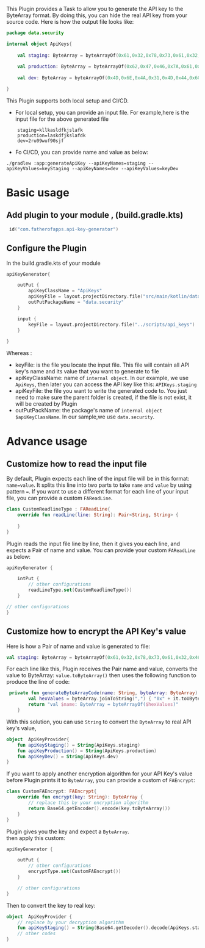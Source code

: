 
This Plugin provides a Task to allow you to generate the API key to the ByteArray format.
By doing this, you can hide the real API key from your source code.
Here is how the output file looks like:
```kotlin
package data.security

internal object ApiKeys{
    
    val staging: ByteArray = byteArrayOf(0x61,0x32,0x78,0x73,0x61,0x32,0x46,0x7A,0x62,0x47,0x52,0x6D,0x61,0x32,0x70,0x7A,0x62,0x47,0x46,0x6D,0x61,0x77,0x3D,0x3D)
    
    val production: ByteArray = byteArrayOf(0x62,0x47,0x46,0x7A,0x61,0x32,0x52,0x6D,0x61,0x6D,0x74,0x7A,0x62,0x47,0x46,0x6D,0x5A,0x47,0x73,0x3D)
    
    val dev: ByteArray = byteArrayOf(0x4D,0x6E,0x4A,0x31,0x4D,0x44,0x6C,0x33,0x64,0x57,0x59,0x35,0x4D,0x48,0x4E,0x71,0x5A,0x67,0x3D,0x3D)

}
```
This Plugin supports both local setup and CI/CD. 
- For local setup, you can provide  an input file. For example,here is the input file for the above generated file
```shell
    staging=kllkasldfkjslafk
    production=laskdfjkslafdk
    dev=2ru09wuf90sjf
``` 
- Fo CI/CD, you can provide name and value as below:
```shell
./gradlew :app:generateApiKey --apiKeyNames=staging --apiKeyValues=keyStaging --apiKeyNames=dev --apiKeyValues=keyDev
```


# Basic usage
## Add plugin to your module , (build.gradle.kts)
```kotlin
 id("com.fatherofapps.api-key-generator")
```
## Configure the Plugin
In the build.gradle.kts of your module
```kotlin
apiKeyGenerator{

    outPut {
        apiKeyClassName = "ApiKeys"
        apiKeyFile = layout.projectDirectory.file("src/main/kotlin/data/security/ApiKey.kt")
        outPutPackageName = "data.security"
    }

    input {
        keyFile = layout.projectDirectory.file("../scripts/api_keys")
    }
    
}
```
Whereas :
- keyFile: is the file you locate the input file. This file will contain all API key's name and its value that you want to generate to file
- apiKeyClassName: name of `internal object`. In our example, we use `ApiKeys`, then later you can access the API key like this: `APIKeys.staging`
- apiKeyFile: the file you want to write the generated code to. You just need to make sure the parent folder is created, if the file is not exist, it will be created by Plugin
- outPutPackName: the package's name of `internal object $apiKeyClassName`. In our sample,we use `data.security`.

# Advance usage
## Customize how to read the input file
By default, Plugin expects each line of the input file will be in this format: `name=value`. It splits this line into two parts to take `name` and `value` by using pattern `=`. 
If you want to use a different format for each line of your input file, you can provide a custom `FAReadLine`.
```kotlin
class CustomReadlineType : FAReadLine{
    override fun readLine(line: String): Pair<String, String> {
        
    }
}
```
Plugin reads the input file line by line, then it gives you each line, and expects a Pair of name and value.
You can provide your custom `FAReadLine` as below:
```kotlin
apiKeyGenerator {

    intPut {
        // other configurations
        readLineType.set(CustomReadlineType())
    }

// other configurations
}
```
## Customize how to encrypt the API Key's value
Here is how a Pair of name and value is generated to file:
```kotlin
val staging: ByteArray = byteArrayOf(0x61,0x32,0x78,0x73,0x61,0x32,0x46,0x7A,0x62,0x47,0x52,0x6D,0x61,0x32,0x70,0x7A,0x62,0x47,0x46,0x6D,0x61,0x77,0x3D,0x3D)
```
For each line like this, Plugin receives the Pair name and value, converts the value to ByteArray: `value.toByteArray()` then uses the following function to produce the line of code:
```kotlin
 private fun generateByteArrayCode(name: String, byteArray: ByteArray): String {
        val hexValues = byteArray.joinToString(",") { "0x" + it.toUByte().toString(16).uppercase() }
        return "val $name: ByteArray = byteArrayOf($hexValues)"
    }
```
With this solution, you can use `String` to convert the `ByteArray` to real API key's value, 
```kotlin
object  ApiKeyProvider{
    fun apiKeyStaging() = String(ApiKeys.staging)
    fun apiKeyProduction() = String(ApiKeys.production)
    fun apiKeyDev() = String(ApiKeys.dev)
}
```
If you want to apply another encryption algorithm for your API Key's value before Plugin prints it to `ByteArray`,
you can provide a custom of `FAEncrypt`:
```kotlin
class CustomFAEncrypt: FAEncrypt{
    override fun encrypt(key: String): ByteArray {
        // replace this by your encryption algorithm
        return Base64.getEncoder().encode(key.toByteArray()) 
    }
}
```
Plugin gives you the key and expect a `ByteArray`.  
then apply this custom:
```kotlin
apiKeyGenerator {

    outPut {
        // other configurations
        encryptType.set(CustomFAEncrypt())
    }

    // other configurations
}
```
Then to convert the key to real key:
```kotlin
object  ApiKeyProvider {
    // replace by your decryption algorithm
    fun apiKeyStaging() = String(Base64.getDecoder().decode(ApiKeys.staging))
    // other codes
}
```